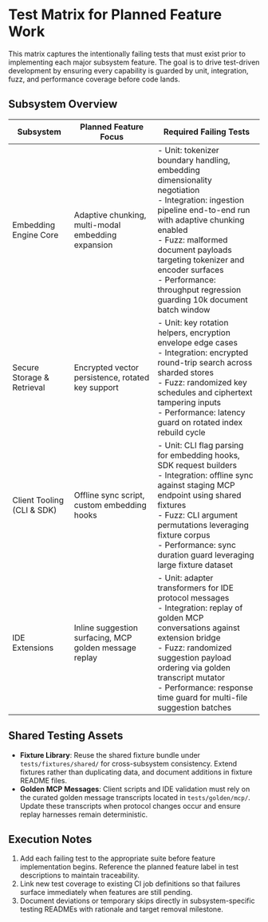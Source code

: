 # Test Matrix for Planned Feature Work

This matrix captures the intentionally failing tests that must exist prior to implementing each major subsystem feature. The goal is to drive test-driven development by ensuring every capability is guarded by unit, integration, fuzz, and performance coverage before code lands.

## Subsystem Overview

| Subsystem | Planned Feature Focus | Required Failing Tests |
| --- | --- | --- |
| Embedding Engine Core | Adaptive chunking, multi-modal embedding expansion | - Unit: tokenizer boundary handling, embedding dimensionality negotiation<br>- Integration: ingestion pipeline end-to-end run with adaptive chunking enabled<br>- Fuzz: malformed document payloads targeting tokenizer and encoder surfaces<br>- Performance: throughput regression guarding 10k document batch window |
| Secure Storage & Retrieval | Encrypted vector persistence, rotated key support | - Unit: key rotation helpers, encryption envelope edge cases<br>- Integration: encrypted round-trip search across sharded stores<br>- Fuzz: randomized key schedules and ciphertext tampering inputs<br>- Performance: latency guard on rotated index rebuild cycle |
| Client Tooling (CLI & SDK) | Offline sync script, custom embedding hooks | - Unit: CLI flag parsing for embedding hooks, SDK request builders<br>- Integration: offline sync against staging MCP endpoint using shared fixtures<br>- Fuzz: CLI argument permutations leveraging fixture corpus<br>- Performance: sync duration guard leveraging large fixture dataset |
| IDE Extensions | Inline suggestion surfacing, MCP golden message replay | - Unit: adapter transformers for IDE protocol messages<br>- Integration: replay of golden MCP conversations against extension bridge<br>- Fuzz: randomized suggestion payload ordering via golden transcript mutator<br>- Performance: response time guard for multi-file suggestion batches |

## Shared Testing Assets

- **Fixture Library**: Reuse the shared fixture bundle under `tests/fixtures/shared/` for cross-subsystem consistency. Extend fixtures rather than duplicating data, and document additions in fixture README files.
- **Golden MCP Messages**: Client scripts and IDE validation must rely on the curated golden message transcripts located in `tests/golden/mcp/`. Update these transcripts when protocol changes occur and ensure replay harnesses remain deterministic.

## Execution Notes

1. Add each failing test to the appropriate suite before feature implementation begins. Reference the planned feature label in test descriptions to maintain traceability.
2. Link new test coverage to existing CI job definitions so that failures surface immediately when features are still pending.
3. Document deviations or temporary skips directly in subsystem-specific testing READMEs with rationale and target removal milestone.

